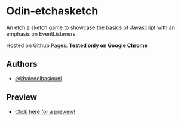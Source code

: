 
# Odin-etchasketch

An etch a sketch game to showcase the basics of Javascript with an emphasis on EventListeners.

Hosted on Github Pages.
**Tested only on Google Chrome**

## Authors

- [@khaledelbasiouni](https://www.github.com/khaledelbasiouni)


## Preview
- [Click here for a preview!](https://khaledelbasiouni.github.io/odin-etchasketch/)
